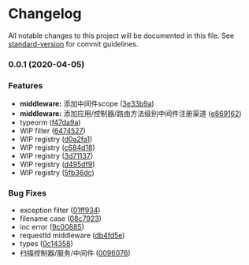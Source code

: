 # Changelog

All notable changes to this project will be documented in this file. See [standard-version](https://github.com/conventional-changelog/standard-version) for commit guidelines.

### 0.0.1 (2020-04-05)


### Features

* **middleware:** 添加中间件scope ([3e33b9a](https://github.com/thundernet8/era/commit/3e33b9a81c225efa10fae7a84bba34f67d4628d4))
* **middleware:** 添加应用/控制器/路由方法级别中间件注册渠道 ([e869162](https://github.com/thundernet8/era/commit/e8691623ed7c8eaaebbdbea17ac0cb0017a85342))
* typeorm ([f47da9a](https://github.com/thundernet8/era/commit/f47da9acabf05227699780414b04cba57034d6aa))
* WIP filter ([6474527](https://github.com/thundernet8/era/commit/647452776abede1fd71196bd262d9bd1e126bd5b))
* WIP registry ([d0a2fa1](https://github.com/thundernet8/era/commit/d0a2fa1305000bbb1ec7ea49e74898eb4d4a4e97))
* WIP registry ([c684d18](https://github.com/thundernet8/era/commit/c684d18eb0ac8c3d544a1170163f61c6d4a95703))
* WIP registry ([3d71137](https://github.com/thundernet8/era/commit/3d71137ebcbaf156cd03b76c4a9afce277572ba9))
* WIP registry ([d495df9](https://github.com/thundernet8/era/commit/d495df9145c56b7602fca56d2fe938f9012abbba))
* WIP registry ([5fb36dc](https://github.com/thundernet8/era/commit/5fb36dc29340fe1816635abfde30afc25f4a24fd))


### Bug Fixes

* exception filter ([01ff934](https://github.com/thundernet8/era/commit/01ff93437a95c87f0b1fd4e3d7ea5f71e7734ef5))
* filename case ([08c7923](https://github.com/thundernet8/era/commit/08c7923faa8b0d0e323e286c0c15579996e0581a))
* ioc error ([9c00885](https://github.com/thundernet8/era/commit/9c00885f2c0d3bc5236e041ec4f39166af86c2a5))
* requestId middleware ([db4fd5e](https://github.com/thundernet8/era/commit/db4fd5e30b6819522f04dd6a0d23950a8af15c8f))
* types ([0c14358](https://github.com/thundernet8/era/commit/0c14358c2dd8e3fd859933cc26125a26cb018b66))
* 扫描控制器/服务/中间件 ([0096076](https://github.com/thundernet8/era/commit/0096076eb618bc476a3e28cdffd2cb287f02ea9f))
